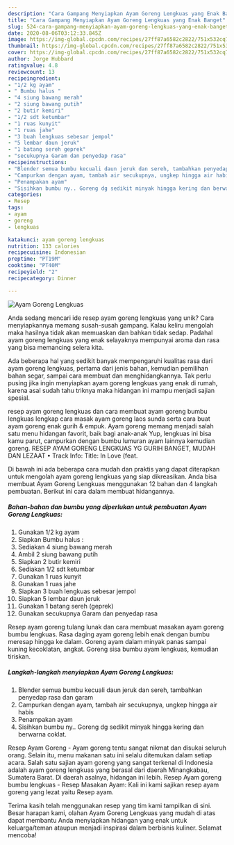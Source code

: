 ```yaml
---
description: "Cara Gampang Menyiapkan Ayam Goreng Lengkuas yang Enak Banget"
title: "Cara Gampang Menyiapkan Ayam Goreng Lengkuas yang Enak Banget"
slug: 524-cara-gampang-menyiapkan-ayam-goreng-lengkuas-yang-enak-banget
date: 2020-08-06T03:12:33.845Z
image: https://img-global.cpcdn.com/recipes/27ff87a6582c2822/751x532cq70/ayam-goreng-lengkuas-foto-resep-utama.jpg
thumbnail: https://img-global.cpcdn.com/recipes/27ff87a6582c2822/751x532cq70/ayam-goreng-lengkuas-foto-resep-utama.jpg
cover: https://img-global.cpcdn.com/recipes/27ff87a6582c2822/751x532cq70/ayam-goreng-lengkuas-foto-resep-utama.jpg
author: Jorge Hubbard
ratingvalue: 4.8
reviewcount: 13
recipeingredient:
- "1/2 kg ayam"
- " Bumbu halus "
- "4 siung bawang merah"
- "2 siung bawang putih"
- "2 butir kemiri"
- "1/2 sdt ketumbar"
- "1 ruas kunyit"
- "1 ruas jahe"
- "3 buah lengkuas sebesar jempol"
- "5 lembar daun jeruk"
- "1 batang sereh geprek"
- "secukupnya Garam dan penyedap rasa"
recipeinstructions:
- "Blender semua bumbu kecuali daun jeruk dan sereh, tambahkan penyedap rasa dan garam"
- "Campurkan dengan ayam, tambah air secukupnya, ungkep hingga air habis"
- "Penampakan ayam"
- "Sisihkan bumbu ny.. Goreng dg sedikit minyak hingga kering dan berwarna coklat."
categories:
- Resep
tags:
- ayam
- goreng
- lengkuas

katakunci: ayam goreng lengkuas 
nutrition: 133 calories
recipecuisine: Indonesian
preptime: "PT19M"
cooktime: "PT40M"
recipeyield: "2"
recipecategory: Dinner

---
```



![Ayam Goreng Lengkuas](https://img-global.cpcdn.com/recipes/27ff87a6582c2822/751x532cq70/ayam-goreng-lengkuas-foto-resep-utama.jpg)

Anda sedang mencari ide resep ayam goreng lengkuas yang unik? Cara menyiapkannya memang susah-susah gampang. Kalau keliru mengolah maka hasilnya tidak akan memuaskan dan bahkan tidak sedap. Padahal ayam goreng lengkuas yang enak selayaknya mempunyai aroma dan rasa yang bisa memancing selera kita.

Ada beberapa hal yang sedikit banyak mempengaruhi kualitas rasa dari ayam goreng lengkuas, pertama dari jenis bahan, kemudian pemilihan bahan segar, sampai cara membuat dan menghidangkannya. Tak perlu pusing jika ingin menyiapkan ayam goreng lengkuas yang enak di rumah, karena asal sudah tahu triknya maka hidangan ini mampu menjadi sajian spesial.

resep ayam goreng lengkuas dan cara membuat ayam goreng bumbu lengkuas lengkap cara masak ayam goreng laos sunda serta cara buat ayam goreng enak gurih &amp; empuk. Ayam goreng memang menjadi salah satu menu hidangan favorit, baik bagi anak-anak Yup, lengkuas ini bisa kamu parut, campurkan dengan bumbu lumuran ayam lainnya kemudian goreng. RESEP AYAM GORENG LENGKUAS YG GURIH BANGET, MUDAH DAN LEZAAT • Track Info: Title: In Love (feat.


Di bawah ini ada beberapa cara mudah dan praktis yang dapat diterapkan untuk mengolah ayam goreng lengkuas yang siap dikreasikan. Anda bisa membuat Ayam Goreng Lengkuas menggunakan 12 bahan dan 4 langkah pembuatan. Berikut ini cara dalam membuat hidangannya.

<!--inarticleads1-->

##### Bahan-bahan dan bumbu yang diperlukan untuk pembuatan Ayam Goreng Lengkuas:

1. Gunakan 1/2 kg ayam
1. Siapkan  Bumbu halus :
1. Sediakan 4 siung bawang merah
1. Ambil 2 siung bawang putih
1. Siapkan 2 butir kemiri
1. Sediakan 1/2 sdt ketumbar
1. Gunakan 1 ruas kunyit
1. Gunakan 1 ruas jahe
1. Siapkan 3 buah lengkuas sebesar jempol
1. Siapkan 5 lembar daun jeruk
1. Gunakan 1 batang sereh (geprek)
1. Gunakan secukupnya Garam dan penyedap rasa


Resep ayam goreng tulang lunak dan cara membuat masakan ayam goreng bumbu lengkuas. Rasa daging ayam goreng lebih enak dengan bumbu meresap hingga ke dalam. Goreng ayam dalam minyak panas sampai kuning kecoklatan, angkat. Goreng sisa bumbu ayam lengkuas, kemudian tiriskan. 

<!--inarticleads2-->

##### Langkah-langkah menyiapkan Ayam Goreng Lengkuas:

1. Blender semua bumbu kecuali daun jeruk dan sereh, tambahkan penyedap rasa dan garam
1. Campurkan dengan ayam, tambah air secukupnya, ungkep hingga air habis
1. Penampakan ayam
1. Sisihkan bumbu ny.. Goreng dg sedikit minyak hingga kering dan berwarna coklat.


Resep Ayam Goreng - Ayam goreng tentu sangat nikmat dan disukai seluruh orang. Selain itu, menu makanan satu ini selalu ditemukan dalam setiap acara. Salah satu sajian ayam goreng yang sangat terkenal di Indonesia adalah ayam goreng lengkuas yang berasal dari daerah Minangkabau, Sumatera Barat. Di daerah asalnya, hidangan ini lebih. Resep Ayam goreng bumbu lengkuas - Resep Masakan Ayam: Kali ini kami sajikan resep ayam goreng yang lezat yaitu Resep ayam. 

Terima kasih telah menggunakan resep yang tim kami tampilkan di sini. Besar harapan kami, olahan Ayam Goreng Lengkuas yang mudah di atas dapat membantu Anda menyiapkan hidangan yang enak untuk keluarga/teman ataupun menjadi inspirasi dalam berbisnis kuliner. Selamat mencoba!
